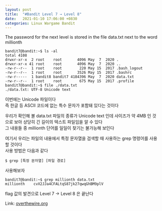 ```yaml
---
layout: post
title:  "#Bandit Level 7 → Level 8"
date:   2021-01-10 17:06:00 +0830
categories: Linux Wargame Bandit
---
```


The password for the next level is stored in the file data.txt next to the word millionth

```
bandit7@bandit:~$ ls -al
total 4108
drwxr-xr-x  2 root    root       4096 May  7  2020 .
drwxr-xr-x 41 root    root       4096 May  7  2020 ..
-rw-r--r--  1 root    root        220 May 15  2017 .bash_logout
-rw-r--r--  1 root    root       3526 May 15  2017 .bashrc
-rw-r-----  1 bandit8 bandit7 4184396 May  7  2020 data.txt
-rw-r--r--  1 root    root        675 May 15  2017 .profile
bandit7@bandit:~$ file ./data.txt 
./data.txt: UTF-8 Unicode text
```
이번에는 Unicode 파일이다   
즉 한글 등 ASCII 코드에 없는 특수 문자가 포함돼 있다는 것이다

우리가 확인해 볼 data.txt 파일의 종류가 Unicode text 인데 사이즈가 약 4MB 인 것으로 보아 상당히 긴 길이의 텍스트 파일임을 알 수 있다   
그 내용들 중 millionth 단어를 일일이 찾기는 불가능해 보인다

여기서 우리는 파일의 내용에서 특정 문자열을 검색할 때 사용하는 grep 명령어를 사용할 것이다   
사용 방법은 다음과 같다
```
$ grep [특정 문자열] [파일 경로]
```
사용해보자
```
bandit7@bandit:~$ grep millionth data.txt 
millionth    cvX2JJa4CFALtqS87jk27qwqGhBM9plV
```


flag 값의 발견으로 Level 7 → Level 8 은 끝난다



Link: [overthewire.org](https://overthewire.org/wargames/bandit/bandit8.html)
